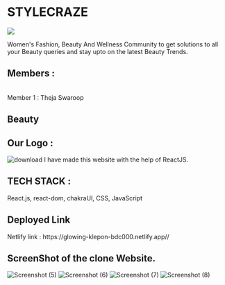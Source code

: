 <h1>STYLECRAZE  </h1>
<img src="https://cdn2.stylecraze.com/wp-content/themes/buddyboss-child/images/sc-logo.png"/>

 Women's Fashion, Beauty And Wellness Community to get solutions to all your Beauty queries and stay upto on the latest Beauty Trends.

<h2>Members :</h2>

<p>


 <br>
Member 1 : Theja Swaroop
  <br>

</p>

<h2> Beauty</H2>

<h2>Our Logo :</h2>


![download](https://user-images.githubusercontent.com/105914391/208310983-0961d29f-6f43-4a9c-bb49-f1bd30536bed.png)
I have made this website with the help of ReactJS.


<h2>TECH STACK :</h3>
<p>
React.js, react-dom, chakraUI, CSS, JavaScript 
</br>

</p>

<h2>Deployed Link </h2>
<p>Netlify link : https://glowing-klepon-bdc000.netlify.app//</p>

<h2>ScreenShot of the clone Website.</h2>


![Screenshot (5)](https://user-images.githubusercontent.com/105914391/208310836-43fb92b8-73b2-4b61-8959-dec06571f5ca.png)
![Screenshot (6)](https://user-images.githubusercontent.com/105914391/208310864-be10fca2-720c-4115-817d-737ad7cb7452.png)
![Screenshot (7)](https://user-images.githubusercontent.com/105914391/208310869-6c31e839-1a05-425b-99a2-88506bffd24a.png)
![Screenshot (8)](https://user-images.githubusercontent.com/105914391/208310922-778eaa15-e132-4baf-8d0b-a5f812b49eb7.png)


